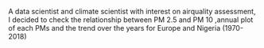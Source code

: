 A data scientist and climate scientist with interest on airquality assessment, I decided to check the relationship between PM 2.5 and PM 10 ,annual plot of each PMs and the trend over the years for Europe and Nigeria (1970-2018)
